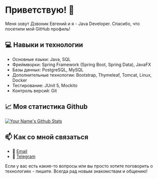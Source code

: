 # Приветствую! 👋
Меня зовут Дзвоник Евгений и я - Java Developer. Спасибо, что посетили мой GitHub профиль!

## 💻 Навыки и технологии

- Основные языки: Java, SQL
- Фреймворки: Spring Framework (Spring Boot, Spring Data), JavaFX
- Базы данных: PostgreSQL, MySQL
- Дополнительные технологии: Bootstrap, Thymeleaf, Tomcat, Linux, Docker
- Тестирование: JUnit 5, Mockito
- Контроль версий: Git

## 📈 Моя статистика Github

[![Your Name's Github Stats](https://github-readme-stats.vercel.app/api?username=edzvonik)](https://github.com/edzvonik/github-readme-stats)

## 📫 Как со мной связаться

- 📧 [Email](mailto:ev.dzvonik@gmail.com)
- 💬 [Telegram](https://t.me/edzvonik)

Если у вас есть какие-то вопросы или вы просто хотите поговорить о технологиях - пишите. Всегда рад новым знакомствам и общению!
